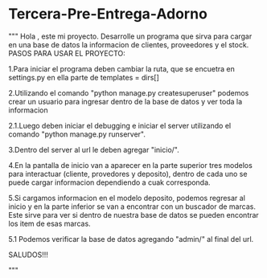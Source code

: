 # Tercera-Pre-Entrega-Adorno
"""
Hola , este mi proyecto. Desarrolle un programa que sirva para cargar en una base de datos la informacion de clientes, proveedores y  el stock.
PASOS PARA USAR EL PROYECTO:

1.Para iniciar el programa deben cambiar la ruta, que se encuetra en settings.py en ella parte de templates = dirs[]

2.Utilizando el comando "python manage.py createsuperuser" podemos crear un usuario para ingresar dentro de la base de datos y ver toda la informacion

2.1.Luego deben iniciar el debugging e iniciar el server utilizando el comando "python manage.py runserver". 

3.Dentro del server al url le deben agregar "inicio/".

4.En la pantalla de inicio van a aparecer en la parte superior tres modelos para interactuar (cliente, provedores y deposito), dentro de cada uno se puede cargar informacion dependiendo a cuak corresponda.

5.Si cargamos informacion en el modelo deposito, podemos regresar al inicio y en la parte inferior se van a encontrar con un buscador de marcas. Este sirve para ver si dentro de nuestra base de datos se pueden encontrar los item de esas marcas.

5.1 Podemos verificar la base de datos agregando "admin/" al final del url. 



SALUDOS!!!





"""
